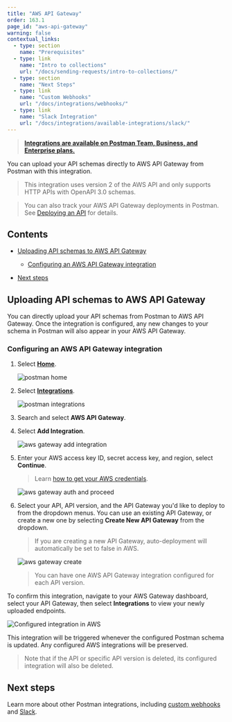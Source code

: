 ```yaml
---
title: "AWS API Gateway"
order: 163.1
page_id: "aws-api-gateway"
warning: false
contextual_links:
  - type: section
    name: "Prerequisites"
  - type: link
    name: "Intro to collections"
    url: "/docs/sending-requests/intro-to-collections/"
  - type: section
    name: "Next Steps"
  - type: link
    name: "Custom Webhooks"
    url: "/docs/integrations/webhooks/"
  - type: link
    name: "Slack Integration"
    url: "/docs/integrations/available-integrations/slack/"
---
```


> __[Integrations are available on Postman Team, Business, and Enterprise plans.](https://www.postman.com/pricing)__

You can upload your API schemas directly to AWS API Gateway from Postman with this integration.

> This integration uses version 2 of the AWS API and only supports HTTP APIs with OpenAPI 3.0 schemas.

<!-- -->

> You can also track your AWS API Gateway deployments in Postman. See [Deploying an API](/docs/designing-and-developing-your-api/deploying-an-api/) for details.

## Contents

* [Uploading API schemas to AWS API Gateway](#uploading-api-schemas-to-aws-api-gateway)

    * [Configuring an AWS API Gateway integration](#configuring-an-aws-api-gateway-integration)

* [Next steps](#next-steps)

## Uploading API schemas to AWS API Gateway

You can directly upload your API schemas from Postman to AWS API Gateway. Once the integration is configured, any new changes to your schema in Postman will also appear in your AWS API Gateway.

### Configuring an AWS API Gateway integration

1. Select [**Home**](https://go.postman.co/home).

    ![postman home](https://assets.postman.com/postman-docs/awsgateway-home.jpg)

1. Select [**Integrations**](https://go.postman.co/integrations/browse?category=all).

    ![postman integrations](https://assets.postman.com/postman-docs/awsgateway-integrations.jpg)

1. Search and select **AWS API Gateway**.
1. Select **Add Integration**.

    ![aws gateway add integration](https://assets.postman.com/postman-docs/aws-gateway-add-integration.jpg)

1. Enter your AWS access key ID, secret access key, and region, select **Continue**.

    > Learn [how to get your AWS credentials](https://docs.aws.amazon.com/sdk-for-javascript/v2/developer-guide/getting-your-credentials.html).

    ![aws gateway auth and proceed](https://assets.postman.com/postman-docs/aws-gateway-auth-proceed.jpg)

1. Select your API, API version, and the API Gateway you'd like to deploy to from the dropdown menus. You can use an existing API Gateway, or create a new one by selecting **Create New API Gateway** from the dropdown.

    > If you are creating a new API Gateway, auto-deployment will automatically be set to false in AWS.

    ![aws gateway create](https://assets.postman.com/postman-docs/select-api-version-gateway-7.jpg)

    > You can have one AWS API Gateway integration configured for each API version.

To confirm this integration, navigate to your AWS Gateway dashboard, select your API Gateway, then select **Integrations** to view your newly uploaded endpoints.

![Configured integration in AWS](https://assets.postman.com/postman-docs/configured-in-aws-2.jpg)

This integration will be triggered whenever the configured Postman schema is updated. Any configured AWS integrations will be preserved.

> Note that if the API or specific API version is deleted, its configured integration will also be deleted.

## Next steps

Learn more about other Postman integrations, including [custom webhooks](/docs/integrations/webhooks/) and [Slack](/docs/integrations/available-integrations/slack/).

